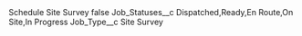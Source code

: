 <?xml version="1.0" encoding="UTF-8"?>
<CustomMetadata xmlns="http://soap.sforce.com/2006/04/metadata" xmlns:xsi="http://www.w3.org/2001/XMLSchema-instance" xmlns:xsd="http://www.w3.org/2001/XMLSchema">
    <label>Schedule Site Survey</label>
    <protected>false</protected>
    <values>
        <field>Job_Statuses__c</field>
        <value xsi:type="xsd:string">Dispatched,Ready,En Route,On Site,In Progress</value>
    </values>
    <values>
        <field>Job_Type__c</field>
        <value xsi:type="xsd:string">Site Survey</value>
    </values>
</CustomMetadata>
